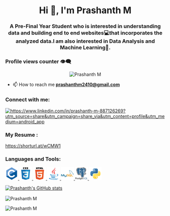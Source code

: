 <h1 align="center">Hi 👋, I'm Prashanth M</h1>
<h3 align="center">A Pre-Final Year Student who is interested in understanding data and building end to end websites💻that incorporates the analyzed data.I am also interested in Data Analysis and Machine Learning🤖.</h3>

### Profile views counter 👁️‍🗨️


<p align="center"> <img src="https://komarev.com/ghpvc/?username=prashanthm2410&label=Profile%20views&color=0e75b6&style=flat" alt="Prashanth M" /> </p>

[reactplaylist]:https://youtube.com/playlist?list=PLlYbsPJVZjBygXalKUVKkvFyHQ1NifIiW&si=pj2Rfx3ztZjb_c1P
[graphqllist]: https://youtube.com/playlist?list=PLlYbsPJVZjByzzOLWl2n15n0uQ7m8loEh&si=0NXO3LQENlDOOqdK

- 📫 How to reach me **prashanthm2410@gmail.com**

<h3 align="left">Connect with me:</h3>
<p align="left">
<a href="https://www.linkedin.com/in/prashanth-m-887126269/" target="blank"><img align="center" src="https://raw.githubusercontent.com/rahuldkjain/github-profile-readme-generator/master/src/images/icons/Social/linked-in-alt.svg" alt="https://www.linkedin.com/in/prashanth-m-887126269?utm_source=share&utm_campaign=share_via&utm_content=profile&utm_medium=android_app" height="30" width="40" /></a>
</p>
<h3 align="left">My Resume : </h3>
<p align="left">
<a href = "https://shorturl.at/wCMW1">https://shorturl.at/wCMW1</a>
</p>
<h3 align="left">Languages and Tools:</h3>
<p align="left"> <a href="https://www.cprogramming.com/" target="_blank" rel="noreferrer"> <img src="https://raw.githubusercontent.com/devicons/devicon/master/icons/c/c-original.svg" alt="c" width="40" height="40"/> </a> <a href="https://www.w3schools.com/css/" target="_blank" rel="noreferrer"> <img src="https://raw.githubusercontent.com/devicons/devicon/master/icons/css3/css3-original-wordmark.svg" alt="css3" width="40" height="40"/> </a> <a href="https://www.w3.org/html/" target="_blank" rel="noreferrer"> <img src="https://raw.githubusercontent.com/devicons/devicon/master/icons/html5/html5-original-wordmark.svg" alt="html5" width="40" height="40"/> </a> <a href="https://www.java.com" target="_blank" rel="noreferrer"> <img src="https://raw.githubusercontent.com/devicons/devicon/master/icons/java/java-original.svg" alt="java" width="40" height="40"/> </a> <a href="https://www.mysql.com/" target="_blank" rel="noreferrer"> <img src="https://raw.githubusercontent.com/devicons/devicon/master/icons/mysql/mysql-original-wordmark.svg" alt="mysql" width="40" height="40"/> </a> <a href="https://www.postgresql.org" target="_blank" rel="noreferrer"> <img src="https://raw.githubusercontent.com/devicons/devicon/master/icons/postgresql/postgresql-original-wordmark.svg" alt="postgresql" width="40" height="40"/> </a> <a href="https://www.python.org" target="_blank" rel="noreferrer"> <img src="https://raw.githubusercontent.com/devicons/devicon/master/icons/python/python-original.svg" alt="python" width="40" height="40"/> </a> </p>

[![Prashanth's GitHub stats](https://github-readme-stats.vercel.app/api?username=prashanthm2410)](https://github.com/anuraghazra/github-readme-stats)
<p><img align="center" src="https://github-readme-streak-stats.herokuapp.com/?user=prashanthm2410&" alt="Prashanth M" /></p
<p><img align="left" src="https://github-readme-stats.vercel.app/api/top-langs?username=prashanthm2410&show_icons=true&locale=en&layout=compact" alt="Prashanth M" /></
